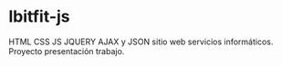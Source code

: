# lbitfit-js
HTML CSS JS JQUERY AJAX y JSON sitio web servicios informáticos. Proyecto presentación trabajo.
